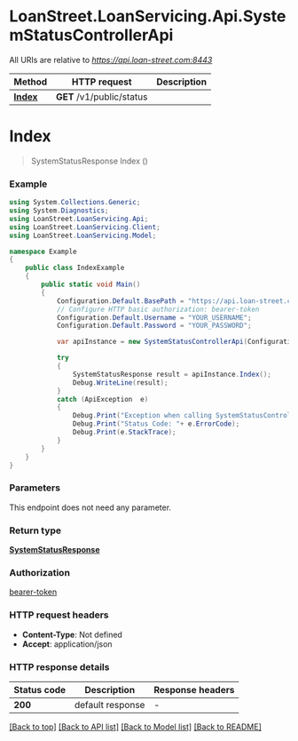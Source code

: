 # LoanStreet.LoanServicing.Api.SystemStatusControllerApi

All URIs are relative to *https://api.loan-street.com:8443*

Method | HTTP request | Description
------------- | ------------- | -------------
[**Index**](SystemStatusControllerApi.md#index) | **GET** /v1/public/status | 


<a name="index"></a>
# **Index**
> SystemStatusResponse Index ()



### Example
```csharp
using System.Collections.Generic;
using System.Diagnostics;
using LoanStreet.LoanServicing.Api;
using LoanStreet.LoanServicing.Client;
using LoanStreet.LoanServicing.Model;

namespace Example
{
    public class IndexExample
    {
        public static void Main()
        {
            Configuration.Default.BasePath = "https://api.loan-street.com:8443";
            // Configure HTTP basic authorization: bearer-token
            Configuration.Default.Username = "YOUR_USERNAME";
            Configuration.Default.Password = "YOUR_PASSWORD";

            var apiInstance = new SystemStatusControllerApi(Configuration.Default);

            try
            {
                SystemStatusResponse result = apiInstance.Index();
                Debug.WriteLine(result);
            }
            catch (ApiException  e)
            {
                Debug.Print("Exception when calling SystemStatusControllerApi.Index: " + e.Message );
                Debug.Print("Status Code: "+ e.ErrorCode);
                Debug.Print(e.StackTrace);
            }
        }
    }
}
```

### Parameters
This endpoint does not need any parameter.

### Return type

[**SystemStatusResponse**](SystemStatusResponse.md)

### Authorization

[bearer-token](../README.md#bearer-token)

### HTTP request headers

 - **Content-Type**: Not defined
 - **Accept**: application/json

### HTTP response details
| Status code | Description | Response headers |
|-------------|-------------|------------------|
| **200** | default response |  -  |

[[Back to top]](#) [[Back to API list]](../README.md#documentation-for-api-endpoints) [[Back to Model list]](../README.md#documentation-for-models) [[Back to README]](../README.md)

